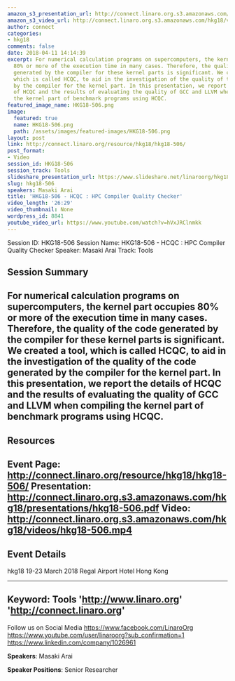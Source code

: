 ```yaml
---
amazon_s3_presentation_url: http://connect.linaro.org.s3.amazonaws.com/hkg18/presentations/hkg18-506.pdf
amazon_s3_video_url: http://connect.linaro.org.s3.amazonaws.com/hkg18/videos/hkg18-506.mp4
author: connect
categories:
- hkg18
comments: false
date: 2018-04-11 14:14:39
excerpt: For numerical calculation programs on supercomputers, the kernel part occupies
  80% or more of the execution time in many cases. Therefore, the quality of the code
  generated by the compiler for these kernel parts is significant. We created a tool,
  which is called HCQC, to aid in the investigation of the quality of the code generated
  by the compiler for the kernel part. In this presentation, we report the details
  of HCQC and the results of evaluating the quality of GCC and LLVM when compiling
  the kernel part of benchmark programs using HCQC.
featured_image_name: HKG18-506.png
image:
  featured: true
  name: HKG18-506.png
  path: /assets/images/featured-images/HKG18-506.png
layout: post
link: http://connect.linaro.org/resource/hkg18/hkg18-506/
post_format:
- Video
session_id: HKG18-506
session_track: Tools
slideshare_presentation_url: https://www.slideshare.net/linaroorg/hkg18506-hcqc-hpc-compiler-quality-checker
slug: hkg18-506
speakers: Masaki Arai
title: 'HKG18-506 - HCQC : HPC Compiler Quality Checker'
video_length: '26:29'
video_thumbnail: None
wordpress_id: 8841
youtube_video_url: https://www.youtube.com/watch?v=hVxJRClnmkk
---
```


Session ID: HKG18-506
Session Name: HKG18-506 - HCQC : HPC Compiler Quality Checker
Speaker: Masaki Arai
Track: Tools


## Session Summary
For numerical calculation programs on supercomputers, the kernel part occupies 80% or more of the execution time in many cases. Therefore, the quality of the code generated by the compiler for these kernel parts is significant. We created a tool, which is called HCQC, to aid in the investigation of the quality of the code generated by the compiler for the kernel part. In this presentation, we report the details of HCQC and the results of evaluating the quality of GCC and LLVM when compiling the kernel part of benchmark programs using HCQC.
---------------------------------------------------
## Resources
Event Page: http://connect.linaro.org/resource/hkg18/hkg18-506/
Presentation: http://connect.linaro.org.s3.amazonaws.com/hkg18/presentations/hkg18-506.pdf
Video: http://connect.linaro.org.s3.amazonaws.com/hkg18/videos/hkg18-506.mp4
 ---------------------------------------------------
## Event Details
hkg18
19-23 March 2018 
Regal Airport Hotel Hong Kong

---------------------------------------------------
Keyword: Tools
'http://www.linaro.org'
'http://connect.linaro.org'
---------------------------------------------------
Follow us on Social Media
https://www.facebook.com/LinaroOrg
https://www.youtube.com/user/linaroorg?sub_confirmation=1
https://www.linkedin.com/company/1026961

**Speakers**: Masaki Arai

**Speaker Positions**: Senior Researcher